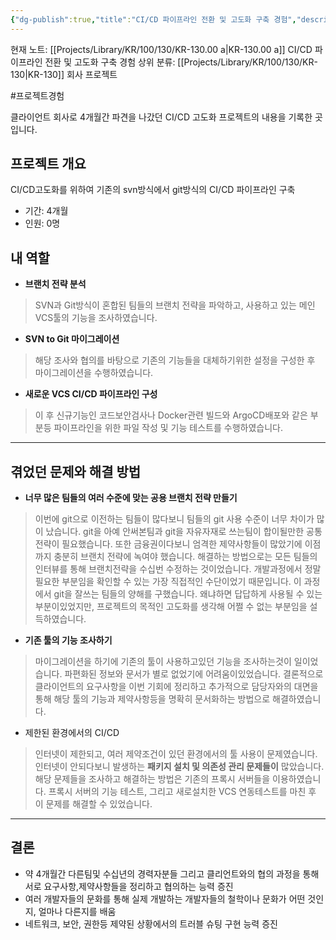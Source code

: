 ```yaml
---
{"dg-publish":true,"title":"CI/CD 파이프라인 전환 및 고도화 구축 경험","description":"프로덕트 엔지니어로서 약 4개월간 파견을 하며 수행한 CI CD 고도화 프로젝트를 정리해 놓은 기록입니다.","permalink":"/projects/library/kr/100/130/kr-130-00-a/","dgPassFrontmatter":true,"noteIcon":"0","created":"2024-12-26T17:32:27.944+09:00","updated":"2024-12-26T18:27:23.025+09:00"}
---
```


현재 노트: [[Projects/Library/KR/100/130/KR-130.00 a\|KR-130.00 a]] CI/CD 파이프라인 전환 및 고도화 구축 경험
상위 분류: [[Projects/Library/KR/100/130/KR-130\|KR-130]] 회사 프로젝트

#프로젝트경험 


클라이언트 회사로 4개월간 파견을 나갔던 CI/CD 고도화 프로젝트의 내용을 기록한 곳입니다.

## 프로젝트 개요
CI/CD고도화를 위하여 기존의 svn방식에서 git방식의 CI/CD 파이프라인 구축

- 기간: 4개월
- 인원: 0명

## 내 역할
- **브랜치 전략 분석**
> SVN과 Git방식이 혼합된 팀들의 브랜치 전략을 파악하고, 사용하고 있는 메인 VCS툴의 기능을 조사하였습니다.
- **SVN to Git 마이그레이션**
> 해당 조사와 협의를 바탕으로 기존의 기능들을 대체하기위한 설정을 구성한 후 마이그레이션을 수행하였습니다.
- **새로운 VCS CI/CD 파이프라인 구성**
> 이 후 신규기능인 코드보안검사나 Docker관련 빌드와 ArgoCD배포와 같은 부분등 파이프라인을 위한 파일 작성 및 기능 테스트를 수행하였습니다.


---

## 겪었던 문제와 해결 방법
- **너무 많은 팀들의 여러 수준에 맞는 공용 브랜치 전략 만들기**
> 이번에 git으로 이전하는 팀들이 많다보니 팀들의 git 사용 수준이 너무 차이가 많이 났습니다. git을 아예 안써본팀과 git을 자유자재로 쓰는팀이 합이될만한 공통 전략이 필요했습니다. 또한 금융권이다보니 엄격한 제약사항들이 많았기에 이점까지 충분히 브랜치 전략에 녹여야 했습니다.
> 해결하는 방법으로는 모든 팀들의 인터뷰를 통해 브랜치전략을 수십번 수정하는 것이었습니다. 개발과정에서 정말 필요한 부분임을 확인할 수 있는 가장 직접적인 수단이었기 때문입니다. 이 과정에서 git을 잘쓰는 팀들의 양해를 구했습니다. 왜냐하면 답답하게 사용될 수 있는 부분이있었지만, 프로젝트의 목적인 고도화를 생각해 어쩔 수 없는 부분임을 설득하였습니다.

- **기존 툴의 기능 조사하기**
> 마이그레이션을 하기에 기존의 툴이 사용하고있던 기능을 조사하는것이 일이었습니다. 파편화된 정보와 문서가 별로 없었기에 어려움이있었습니다.
> 결론적으로 클라이언트의 요구사항을 이번 기회에 정리하고 추가적으로 담당자와의 대면을 통해 해당 툴의 기능과 제약사항등을 명확히 문서화하는 방법으로 해결하였습니다.

- 제한된 환경에서의 CI/CD
> 인터넷이 제한되고, 여러 제약조건이 있던 환경에서의 툴 사용이 문제였습니다. 인터넷이 안되다보니 발생하는 **패키지 설치 및 의존성 관리 문제들이** 많았습니다. 해당 문제들을 조사하고 해결하는 방법은 기존의 프록시 서버들을 이용하였습니다. 프록시 서버의 기능 테스트, 그리고 새로설치한 VCS 연동테스트를 마친 후 이 문제를 해결할 수 있었습니다. 

---

## 결론
- 약 4개월간 다른팀및 수십년의 경력자분들 그리고 클리언트와의 협의 과정을 통해 서로 요구사항,제약사항들을 정리하고 협의하는 능력 증진
- 여러 개발자들의 문화를 통해 실제 개발하는 개발자들의 철학이나 문화가 어떤 것인지, 얼마나 다른지를 배움
- 네트워크, 보안, 권한등 제약된 상황에서의 트러블 슈팅 구현 능력 증진

